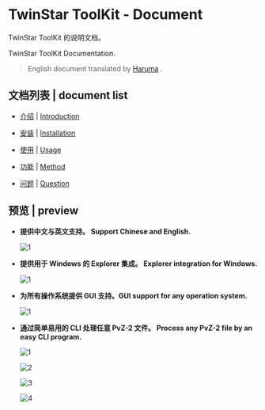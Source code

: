 # TwinStar ToolKit - Document

TwinStar ToolKit 的说明文档。

TwinStar ToolKit Documentation.

> English document translated by [Haruma](https://github.com/Haruma-VN) .

## 文档列表 | document list

- [介绍](./chinese/introduction.md) | [Introduction](./english/introduction.md)

- [安装](./chinese/installation.md) | [Installation](./english/installation.md)

- [使用](./chinese/usage.md) | [Usage](./english/usage.md)

* [功能](./chinese/method.md) | [Method](./english/method.md)

* [问题](./chinese/question.md) | [Question](./english/question.md)

## 预览 | preview

* **提供中文与英文支持。 Support Chinese and English.**
	
	![1](./image/preview/lang-1.png)

* **提供用于 Windows 的 Explorer 集成。 Explorer integration for Windows.**
	
	![1](./image/preview/wee-1.png)

* **为所有操作系统提供 GUI 支持。GUI support for any operation system.**
	
	![1](./image/preview/gui-1.png)

* **通过简单易用的 CLI 处理任意 PvZ-2 文件。 Process any PvZ-2 file by an easy CLI program.**
	
	![1](./image/preview/func-1.png)
	
	![2](./image/preview/func-2.png)
	
	![3](./image/preview/func-3.png)
	
	![4](./image/preview/func-4.png)
